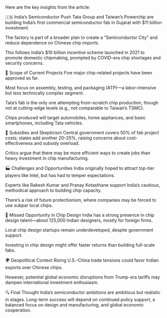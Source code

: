 Here are the key insights from the article:

🇮🇳 India’s Semiconductor Push
Tata Group and Taiwan’s Powerchip are building India’s first commercial semiconductor fab in Gujarat with $11 billion investment.

The factory is part of a broader plan to create a “Semiconductor City” and reduce dependence on Chinese chip imports.

This follows India’s $10 billion incentive scheme launched in 2021 to promote domestic chipmaking, prompted by COVID-era chip shortages and security concerns.

🧩 Scope of Current Projects
Five major chip-related projects have been approved so far.

Most focus on assembly, testing, and packaging (ATP)—a labor-intensive but less technically complex segment.

Tata’s fab is the only one attempting from-scratch chip production, though not at cutting-edge levels (e.g., not comparable to Taiwan’s TSMC).

Chips produced will target automobiles, home appliances, and basic smartphones, including Tata vehicles.

💸 Subsidies and Skepticism
Central government covers 50% of fab project costs; states add another 20–25%, raising concerns about cost-effectiveness and subsidy overload.

Critics argue that there may be more efficient ways to create jobs than heavy investment in chip manufacturing.

🏭 Challenges and Opportunities
India originally hoped to attract top-tier players like Intel, but has had to temper expectations.

Experts like Rakesh Kumar and Pranay Kotasthane support India’s cautious, methodical approach to building chip capacity.

There’s a risk of future protectionism, where companies may be forced to use subpar local chips.

🧠 Missed Opportunity in Chip Design
India has a strong presence in chip design talent—about 125,000 Indian designers, mostly for foreign firms.

Local chip design startups remain underdeveloped, despite government support.

Investing in chip design might offer faster returns than building full-scale fabs.

🌍 Geopolitical Context
Rising U.S.–China trade tensions could favor Indian exports over Chinese chips.

However, potential global economic disruptions from Trump-era tariffs may dampen international investment enthusiasm.

🔍 Final Thought
India’s semiconductor ambitions are ambitious but realistic in stages. Long-term success will depend on continued policy support, a balanced focus on design and manufacturing, and global economic cooperation.

